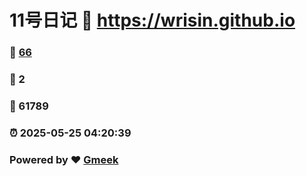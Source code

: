 # 11号日记 :link: https://wrisin.github.io 
### :page_facing_up: [66](https://wrisin.github.io/tag.html) 
### :speech_balloon: 2 
### :hibiscus: 61789 
### :alarm_clock: 2025-05-25 04:20:39 
### Powered by :heart: [Gmeek](https://github.com/Meekdai/Gmeek)
